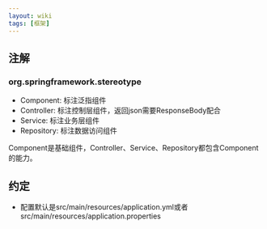 ```yaml
---
layout: wiki
tags: [框架]
---
```


## 注解

### org.springframework.stereotype

* Component: 标注泛指组件
* Controller: 标注控制层组件，返回json需要ResponseBody配合
* Service: 标注业务层组件
* Repository: 标注数据访问组件

Component是基础组件，Controller、Service、Repository都包含Component的能力。


## 约定

* 配置默认是src/main/resources/application.yml或者src/main/resources/application.properties




